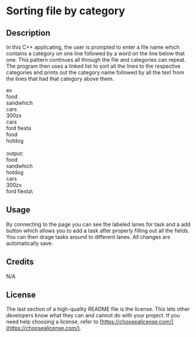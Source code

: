 # Sorting file by category

## Description

In this C++ applicating, the user is prompted to enter a file name which contains a category on one line followed by a word on the line below that one. This pattern continues all through the file and categories can repeat. 
The program then uses a linked list to sort all the lines to the respective categories and prints out the category name followed by all the text from the lines that had that category above them.

ex\
food\
sandwhich\
cars\
300zx\
cars\
ford fiesta\
food\
hotdog\
\
output:\
  food\
    sandwhich\
    hotdog\
  cars\
    300zx\
    ford fiesta\

## Usage

By connecting to the page you can see the labeled lanes for task and a add button which allows you to add a task after properly filling out all the fields. You can then drage tasks around to different lanes. All changes are automatically save.

## Credits

N/A

## License

The last section of a high-quality README file is the license. This lets other developers know what they can and cannot do with your project. If you need help choosing a license, refer to [https://choosealicense.com/](https://choosealicense.com/).
